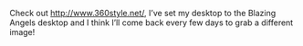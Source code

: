 Check out <a href="http://www.360style.net/" target="_blank">http://www.360style.net/</a>, I&#8217;ve set my desktop to the Blazing Angels desktop and I think I&#8217;ll come back every few days to grab a different image!